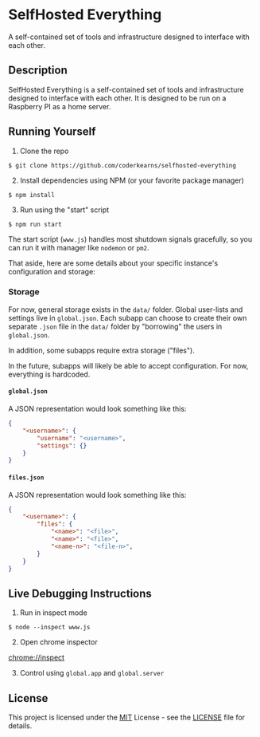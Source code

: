 # SelfHosted Everything

A self-contained set of tools and infrastructure designed to interface with each other.

## Description

SelfHosted Everything is a self-contained set of tools and infrastructure designed to interface with each other. It is designed to be run on a Raspberry PI as a home server.

## Running Yourself

1. Clone the repo

```shell
$ git clone https://github.com/coderkearns/selfhosted-everything
```

2. Install dependencies using NPM (or your favorite package manager)

```shell
$ npm install
```

3. Run using the "start" script

```shell
$ npm run start
```

The start script (`www.js`) handles most shutdown signals gracefully, so you can run it with manager like `nodemon` or `pm2`.

That aside, here are some details about your specific instance's configuration and storage:
### Storage

For now, general storage exists in the `data/` folder. Global user-lists and settings live in `global.json`. Each subapp can choose to create their own separate `.json` file in the `data/` folder by "borrowing" the users in `global.json`.

In addition, some subapps require extra storage ("files").

In the future, subapps will likely be able to accept configuration. For now, everything is hardcoded.

#### `global.json`

A JSON representation would look something like this:

```json
{
    "<username>": {
        "username": "<username>",
        "settings": {}
    }
}
```

#### `files.json`

A JSON representation would look something like this:

```json
{
    "<username>": {
        "files": {
            "<name>": "<file>",
            "<name>": "<file>",
            "<name-n>": "<file-n>",
        }
    }
}
```

## Live Debugging Instructions

1. Run in inspect mode

```shell
$ node --inspect www.js
```

2. Open chrome inspector

[chrome://inspect](chrome://inspect)

3. Control using `global.app` and `global.server`

## License

This project is licensed under the [MIT](https://choosealicense.com/licenses/mit/) License - see the [LICENSE](./LICENSE) file for details.
